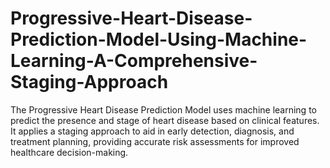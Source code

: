# Progressive-Heart-Disease-Prediction-Model-Using-Machine-Learning-A-Comprehensive-Staging-Approach
The Progressive Heart Disease Prediction Model uses machine learning to predict the presence and stage of heart disease based on clinical features. It applies a staging approach to aid in early detection, diagnosis, and treatment planning, providing accurate risk assessments for improved healthcare decision-making.
